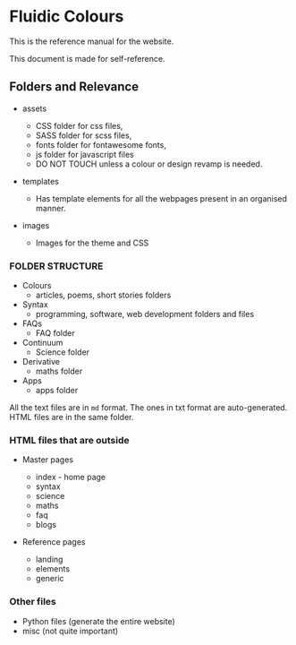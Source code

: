 # Fluidic Colours

This is the reference manual for the website.

This document is made for self-reference.

## Folders and Relevance

* assets
    * CSS folder for css files,
    * SASS folder for scss files,
    * fonts folder for fontawesome fonts,
    * js folder for javascript files
    * DO NOT TOUCH unless a colour or design revamp is needed.

* templates
    * Has template elements for all the webpages present in an organised manner.

* images
    * Images for the theme and CSS

### FOLDER STRUCTURE
* Colours
    * articles, poems, short stories folders
* Syntax
    * programming, software, web development folders and files
* FAQs
    * FAQ folder
* Continuum
    * Science folder
* Derivative
    * maths folder
* Apps
    * apps folder

All the text files are in ``md`` format. The ones in txt format are auto-generated. HTML files are in the same folder.

### HTML files that are outside

* Master pages
    * index - home page
    * syntax
    * science
    * maths
    * faq
    * blogs
 
 * Reference pages
    * landing
    * elements
    * generic

### Other files

* Python files (generate the entire website)
* misc (not quite important)
